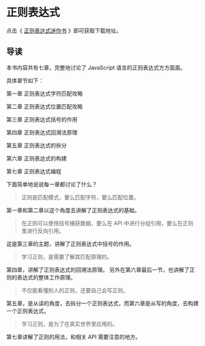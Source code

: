 ﻿# 正则表达式
点击《 [正则表达式迷你书][1] 》即可获取下载地址。
## 导读

本书内容共有七章，完整地讨论了 JavaScript 语言的正则表达式方方面面。

具体章节如下：

第一章 正则表达式字符匹配攻略

第二章 正则表达式位置匹配攻略

第三章 正则表达式括号的作用

第四章 正则表达式回溯法原理

第五章 正则表达式的拆分

第六章 正则表达式的构建

第七章 正则表达式编程

下面简单地说说每一章都讨论了什么？

> 正则是匹配模式，要么匹配字符，要么匹配位置。

第一章和第二章以这个角度去讲解了正则表达式的基础。

> 在正则可以使用括号捕获数据，要么在 API 中进行分组引用，要么在正则里进行反向引用。

这是第三章的主题，讲解了正则表达式中括号的作用。

> 学习正则，是需要了解其匹配原理的。

第四章，讲解了正则表达式的回溯法原理。
另外在第六章最后一节，也讲解了正则的表达式的整体工作原理。

> 不仅能看懂别人的正则，还要自己会写正则。


第五章，是从读的角度，去拆分一个正则表达式，而第六章是从写的角度，去构建一个正则表达式。

> 学习正则，是为了在真实世界里应用的。

第七章讲解了正则的用法，和相关 API 需要注意的地方。


  [1]: https://pan.baidu.com/s/1DwmFXGEg6SDR1At2qeTDcQ
